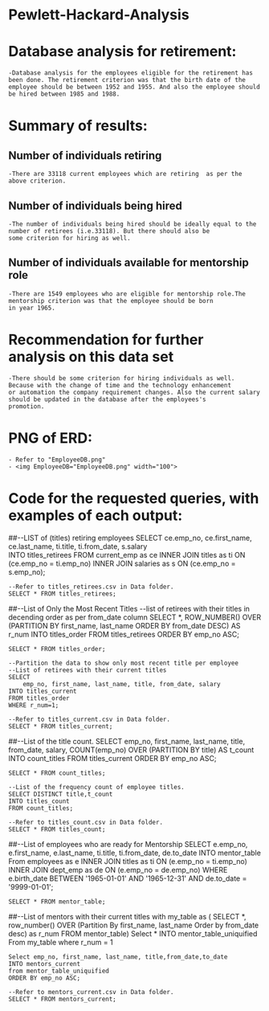 # Pewlett-Hackard-Analysis
# Database analysis for retirement:
	-Database analysis for the employees eligible for the retirement has been done. The retirement criterion was that the birth date of the 
 	employee should be between 1952 and 1955. And also the employee should be hired between 1985 and 1988.

# Summary of results:

## Number of individuals retiring 
	-There are 33118 current employees which are retiring  as per the above criterion.	
	

## Number of individuals being hired 
	-The number of individuals being hired should be ideally equal to the number of retirees (i.e.33118). But there should also be 
	some criterion for hiring as well.

## Number of individuals available for mentorship role 
	-There are 1549 employees who are eligible for mentorship role.The mentorship criterion was that the employee should be born 
	in year 1965. 

# Recommendation for further analysis on this data set	
	-There should be some criterion for hiring individuals as well. Because with the change of time and the technology enhancement 
	or automation the company requirement changes. Also the current salary should be updated in the database after the employees's 
	promotion. 
 
	

# PNG of ERD:
	- Refer to "EmployeeDB.png"
	- <img EmployeeDB="EmployeeDB.png" width="100">


# Code for the requested queries, with examples of each output:

##--LIST of (titles) retiring employees
	SELECT ce.emp_no,
	ce.first_name,
	ce.last_name,
	ti.title,
	ti.from_date,
	s.salary	
	INTO titles_retirees
	FROM current_emp as ce
	INNER JOIN titles as ti
	ON (ce.emp_no = ti.emp_no)
	INNER JOIN salaries as s
	ON (ce.emp_no = s.emp_no);

	--Refer to titles_retirees.csv in Data folder.
	SELECT * FROM titles_retirees;

##--List of Only the Most Recent Titles
--list of retirees with their titles in decending order as per from_date column
	SELECT *, 
	ROW_NUMBER() OVER (PARTITION BY first_name, last_name ORDER BY from_date DESC) AS r_num
	INTO titles_order
	FROM titles_retirees
	ORDER BY emp_no ASC;

	SELECT * FROM titles_order;

	--Partition the data to show only most recent title per employee
	--List of retirees with their current titles
	SELECT  
		emp_no, first_name, last_name, title, from_date, salary
	INTO titles_current
	FROM titles_order
	WHERE r_num=1;

	--Refer to titles_current.csv in Data folder.
	SELECT * FROM titles_current;

##--List of the title count.
	SELECT emp_no, first_name, last_name, title, from_date, salary,
		COUNT(emp_no) OVER (PARTITION BY title) AS t_count
	INTO count_titles
	FROM titles_current
	ORDER BY emp_no ASC;

	SELECT * FROM count_titles;

	--List of the frequency count of employee titles. 
	SELECT DISTINCT title,t_count
	INTO titles_count
	FROM count_titles;

	--Refer to titles_count.csv in Data folder.
	SELECT * FROM titles_count;

##--List of employees who are ready for Mentorship
	SELECT
	e.emp_no,
	e.first_name,
	e.last_name,
	ti.title,
	ti.from_date,
	de.to_date
	INTO mentor_table
	From employees as e INNER JOIN titles as ti ON (e.emp_no = ti.emp_no)
	INNER JOIN dept_emp as de ON (e.emp_no = de.emp_no)
	WHERE e.birth_date BETWEEN '1965-01-01' AND '1965-12-31'
	AND de.to_date = '9999-01-01';

	SELECT * FROM mentor_table;

##--List of mentors with their current titles
	with my_table as (
	SELECT *, row_number() OVER (Partition By first_name, last_name Order by from_date desc) as r_num
	FROM mentor_table) 
	Select * 
	INTO mentor_table_uniquified
	From my_table where r_num = 1

	Select emp_no, first_name, last_name, title,from_date,to_date
	INTO mentors_current
	from mentor_table_uniquified
	ORDER BY emp_no ASC;
	
	--Refer to mentors_current.csv in Data folder.
	SELECT * FROM mentors_current;








